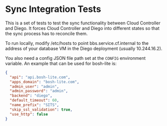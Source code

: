 # Sync Integration Tests

This is a set of tests to test the sync functionality between Cloud Controller
and Diego. It forces Cloud Controller and Diego into different states so that
the sync process has to reconcile them.

To run locally, modify /etc/hosts to point bbs.service.cf.internal to the address
of your database VM in the Diego deployment (usually 10.244.16.2).

You also need a config JSON file path set at the `CONFIG` environment variable.
An example that can be used for bosh-lite is:

```json
{
  "api": "api.bosh-lite.com",
  "apps_domain": "bosh-lite.com",
  "admin_user": "admin",
  "admin_password": "admin",
  "backend": "diego",
  "default_timeout": 60,
  "name_prefix": "SITS",
  "skip_ssl_validation": true,
  "use_http": false
}
```
